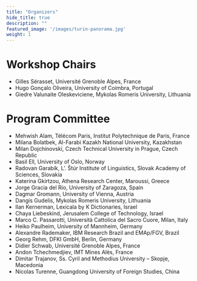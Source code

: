 ```yaml
---
title: "Organizers"
hide_title: true
description: ""
featured_image: '/images/turin-panorama.jpg'
weight: 1
---
```


# Workshop Chairs

- Gilles Sérasset, Université Grenoble Alpes, France
- Hugo Gonçalo Oliveira, University of Coimbra, Portugal
- Giedre Valunaite Oleskeviciene, Mykolas Romeris University, Lithuania

# Program Committee

- Mehwish Alam, Télécom Paris, Institut Polytechnique de Paris, France
- Milana Bolatbek, Al-Farabi Kazakh National University, Kazakhstan
- Milan Dojchinovski, Czech Technical University in Prague, Czech Republic
- Basil Ell, University of Oslo, Norway
- Radovan Garabík, L’. Štúr Institute of Linguistics, Slovak Academy of Sciences, Slovakia
- Katerina Gkirtzou, Athena Research Center, Maroussi, Greece
- Jorge Gracia del Río, University of Zaragoza, Spain
- Dagmar Gromann, University of Vienna, Austria
- Dangis Gudelis, Mykolas Romeris University, Lithuania
- Ilan Kernerman, Lexicala by K Dictionaries, Israel
- Chaya Liebeskind, Jerusalem College of Technology, Israel
- Marco C. Passarotti, Università Cattolica del Sacro Cuore, Milan, Italy
- Heiko Paulheim, University of Mannheim, Germany
- Alexandre Rademaker, IBM Research Brazil and EMAp/FGV, Brazil
- Georg Rehm, DFKI GmbH, Berlin, Germany
- Didier Schwab, Université Grenoble Alpes, France
- Andon Tchechmedjiev, IMT Mines Alès, France
- Dimitar Trajanov, Ss. Cyril and Methodius University – Skopje, Macedonia
- Nicolas Turenne, Guangdong University of Foreign Studies, China
